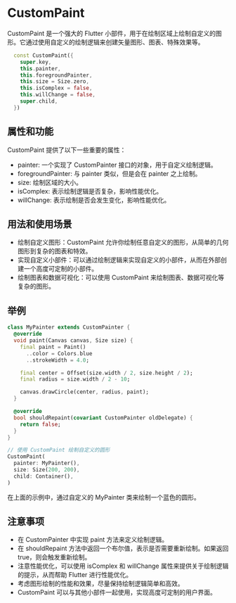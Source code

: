 # CustomPaint

CustomPaint 是一个强大的 Flutter 小部件，用于在绘制区域上绘制自定义的图形。它通过使用自定义的绘制逻辑来创建矢量图形、图表、特殊效果等。

```dart
  const CustomPaint({
    super.key,
    this.painter,
    this.foregroundPainter,
    this.size = Size.zero,
    this.isComplex = false,
    this.willChange = false,
    super.child,
  })
```

## 属性和功能

CustomPaint 提供了以下一些重要的属性：

- painter: 一个实现了 CustomPainter 接口的对象，用于自定义绘制逻辑。
- foregroundPainter: 与 painter 类似，但是会在 painter 之上绘制。
- size: 绘制区域的大小。
- isComplex: 表示绘制逻辑是否复杂，影响性能优化。
- willChange: 表示绘制是否会发生变化，影响性能优化。

## 用法和使用场景

- 绘制自定义图形：CustomPaint 允许你绘制任意自定义的图形，从简单的几何图形到复杂的图表和特效。
- 实现自定义小部件：可以通过绘制逻辑来实现自定义的小部件，从而在外部创建一个高度可定制的小部件。
- 绘制图表和数据可视化：可以使用 CustomPaint 来绘制图表、数据可视化等复杂的图形。

## 举例

```dart
class MyPainter extends CustomPainter {
  @override
  void paint(Canvas canvas, Size size) {
    final paint = Paint()
      ..color = Colors.blue
      ..strokeWidth = 4.0;

    final center = Offset(size.width / 2, size.height / 2);
    final radius = size.width / 2 - 10;

    canvas.drawCircle(center, radius, paint);
  }

  @override
  bool shouldRepaint(covariant CustomPainter oldDelegate) {
    return false;
  }
}

// 使用 CustomPaint 绘制自定义的圆形
CustomPaint(
  painter: MyPainter(),
  size: Size(200, 200),
  child: Container(),
)
```

在上面的示例中，通过自定义的 MyPainter 类来绘制一个蓝色的圆形。

## 注意事项

- 在 CustomPainter 中实现 paint 方法来定义绘制逻辑。
- 在 shouldRepaint 方法中返回一个布尔值，表示是否需要重新绘制。如果返回 true，则会触发重新绘制。
- 注意性能优化，可以使用 isComplex 和 willChange 属性来提供关于绘制逻辑的提示，从而帮助 Flutter 进行性能优化。
- 考虑图形绘制的性能和效果，尽量保持绘制逻辑简单和高效。
- CustomPaint 可以与其他小部件一起使用，实现高度可定制的用户界面。
